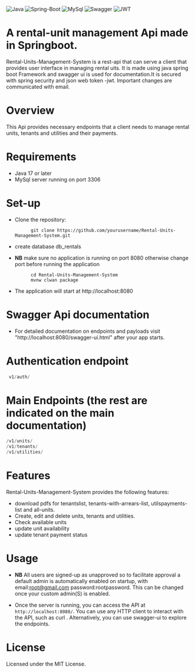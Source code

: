 ![Java](https://img.shields.io/badge/Java-FEB95F?style=for-the-badge&logo=java&logoColor=white)
![Spring-Boot](https://img.shields.io/badge/SpringBoot-81FF5E?style=for-the-badge&logo=spring&logoColor=white)
![MySql](https://img.shields.io/badge/MySQL-1E7AB8?style=for-the-badge&logo=mysql&logoColor=white)
![Swagger](https://img.shields.io/badge/Swagger-84E713?style=for-the-badge&logoswagger&logoColor=white)
![JWT](https://img.shields.io/badge/JWT-ef233c?style=for-the-badge&logoswagger&logoColor=white)

# A rental-unit management Api made in Springboot.
Rental-Units-Management-System is a rest-api that can serve a client that provides user interface in managing rental uits.
It is made using java spring boot Framework and swagger ui is used for documentation.It is secured with spring security and json web token -jwt. Important changes are communicated with email.

 
# Overview

This Api provides necessary endpoints that a client needs to manage rental units, tenants and utilities and their payments.

# Requirements

- Java 17 or later
- MySql server running on port 3306

# Set-up

- Clone the repository:
 
         

            git clone https://github.com/yourusername/Rental-Units-Management-System.git

            
- create database db_rentals
- **NB** make sure no application is running on port 8080 otherwise change port before running the application
            

            cd Rental-Units-Management-System
            mvnw clwan package

            
- The application will start at http://localhost:8080
# Swagger Api documentation 
- For detailed documentation on endpoints and payloads visit "http://localhost:8080/swagger-ui.html" after your app starts.
  
# Authentication endpoint
```sql
 v1/auth/
  ```
# Main Endpoints (the rest are indicated on the main documentation)
```sql
/v1/units/
/v1/tenants/
/v1/utilities/
 ```
# Features
Rental-Units-Management-System provides the following features:

* download pdfs for  tenantslist, tenants-with-arrears-list, utilspayments-list and all-units.
* Create, edit and delete units, tenants and utilities.
* Check available units
* update unit availability
* update tenant payment status


# Usage
- **NB** All users are signed-up as unapproved so to facilitate approval a default admin is automatically enabled on startup,
with email:root@gmail.com password:rootpassword. This can be changed once your custom admin(S) is enabled.

- Once the server is running, you can access the API at `http://localhost:8080/`. You can use any HTTP client to interact with the API, such as curl . Alternatively, you can use swagger-ui to explore the endpoints.


# License
 Licensed under the MIT License.
